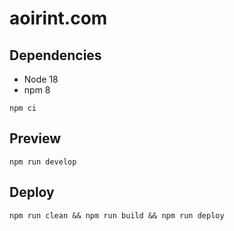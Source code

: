 # aoirint.com

## Dependencies

- Node 18
- npm 8

```shell
npm ci
```

## Preview

```shell
npm run develop
```

## Deploy

```shell
npm run clean && npm run build && npm run deploy
```
